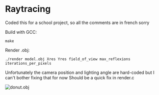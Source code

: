 # Raytracing

Coded this for a school project, so all the comments are in french sorry

Build with GCC:
```
make
```

Render .obj:
```
./render model.obj Xres Yres field_of_view max_reflexions iterations_per_pixels
```
Unfortunately the camera position and lighting angle are hard-coded but I can't bother fixing that for now
Should be a quick fix in render.c 

![donut.obj](https://github.com/gael-bigot/raytracing/imageFolder/donut.bmp)
